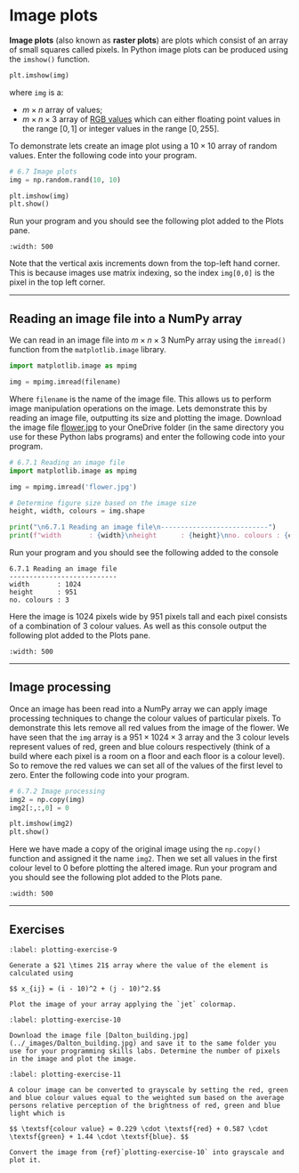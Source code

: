 # Image plots

**Image plots** (also known as **raster plots**) are plots which consist of an array of small squares called pixels. In Python image plots can be produced using the `imshow()` function.

```Python
plt.imshow(img)
```

where `img` is a:

- $m\times n$ array of values;
- $m \times n \times 3$ array of <a href="https://en.wikipedia.org/wiki/RGB_color_model" target="_blank">RGB values</a> which can either floating point values in the range $[0,1]$ or integer values in the range $[0,255]$.

To demonstrate lets create an image plot using a $10 \times 10$ array of random values. Enter the following code into your program.

```python
# 6.7 Image plots
img = np.random.rand(10, 10)

plt.imshow(img)
plt.show()
```

Run your program and you should see the following plot added to the Plots pane.

```{figure} ../_images/6_Image_plots_1.png
:width: 500
```

Note that the vertical axis increments down from the top-left hand corner. This is because images use matrix indexing, so the index `img[0,0]` is the pixel in the top left corner.

---

## Reading an image file into a NumPy array

We can read in an image file into $m\times n \times 3$ NumPy array using the `imread()` function from the `matplotlib.image` library.

```python
import matplotlib.image as mpimg 

img = mpimg.imread(filename)
```

Where `filename` is the name of the image file. This allows us to perform image manipulation operations on the image. Lets demonstrate this by reading an image file, outputting its size and plotting the image. Download the image file [flower.jpg](../_images/flower.jpg) to your OneDrive folder (in the same directory you use for these Python labs programs) and enter the following code into your program.

```python
# 6.7.1 Reading an image file
import matplotlib.image as mpimg

img = mpimg.imread('flower.jpg')

# Determine figure size based on the image size
height, width, colours = img.shape

print("\n6.7.1 Reading an image file\n---------------------------")
print(f"width       : {width}\nheight      : {height}\nno. colours : {colours}")
```

Run your program and you should see the following added to the console

```text
6.7.1 Reading an image file
---------------------------
width       : 1024
height      : 951
no. colours : 3
```

Here the image is 1024 pixels wide by 951 pixels tall and each pixel consists of a combination of 3 colour values. As well as this console output the following plot added to the Plots pane.

```{figure} ../_images/6_Image_plots_2.png
:width: 500
```

---

## Image processing

Once an image has been read into a NumPy array we can apply image processing techniques to change the colour values of particular pixels. To demonstrate this lets remove all red values from the image of the flower. We have seen that the `img` array is a $951 \times 1024 \times 3$ array and the 3 colour levels represent values of red, green and blue colours respectively (think of a build where each pixel is a room on a floor and each floor is a colour level). So to remove the red values we can set all of the values of the first level to zero. Enter the following code into your program.

```python
# 6.7.2 Image processing
img2 = np.copy(img)
img2[:,:,0] = 0

plt.imshow(img2)
plt.show()
```

Here we have made a copy of the original image using the `np.copy()` function and assigned it the name `img2`. Then we set all values in the first colour level to 0 before plotting the altered image. Run your program and you should see the following plot added to the Plots pane.

```{figure} ../_images/6_Image_plots_3.png
:width: 500
```

---

## Exercises

```{exercise}
:label: plotting-exercise-9

Generate a $21 \times 21$ array where the value of the element is calculated using

$$ x_{ij} = (i - 10)^2 + (j - 10)^2.$$

Plot the image of your array applying the `jet` colormap.
```

```{exercise}
:label: plotting-exercise-10

Download the image file [Dalton_building.jpg](../_images/Dalton_building.jpg) and save it to the same folder you use for your programming skills labs. Determine the number of pixels in the image and plot the image.
```

```{exercise}
:label: plotting-exercise-11

A colour image can be converted to grayscale by setting the red, green and blue colour values equal to the weighted sum based on the average persons relative perception of the brightness of red, green and blue light which is

$$ \textsf{colour value} = 0.229 \cdot \textsf{red} + 0.587 \cdot \textsf{green} + 1.44 \cdot \textsf{blue}. $$

Convert the image from {ref}`plotting-exercise-10` into grayscale and plot it.
```
